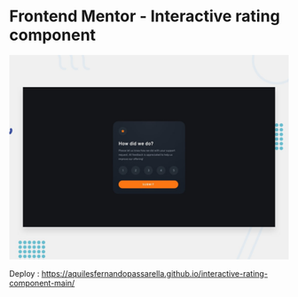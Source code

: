 # Frontend Mentor - Interactive rating component

![Design preview for the Interactive rating component coding challenge](./design/desktop-preview.jpg) <br>

Deploy : https://aquilesfernandopassarella.github.io/interactive-rating-component-main/
